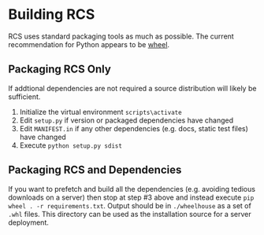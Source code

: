 # Building RCS

RCS uses standard packaging tools as much as possible.  The current recommendation
for Python appears to be [wheel](http://pythonwheels.com/).

## Packaging RCS Only

If addtional dependencies are not required a source distribution will likely be sufficient.

1. Initialize the virtual environment `scripts\activate`
1. Edit `setup.py` if version or packaged dependencies have changed
1. Edit `MANIFEST.in` if any other dependencies (e.g. docs, static test files) have changed
1. Execute `python setup.py sdist`

## Packaging RCS and Dependencies

If you want to prefetch and build all the dependencies (e.g. avoiding tedious
downloads on a server) then stop at step #3 above and instead execute
`pip wheel . -r requirements.txt`.  Output should be in `./wheelhouse` as a
set of `.whl` files.  This directory can be used as the installation source for
a server deployment.
